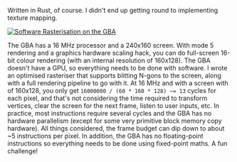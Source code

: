 Written in Rust, of course. I didn't end up getting round to implementing texture mapping.

[![Software Rasterisation on the GBA](https://img.youtube.com/vi/qpUQId1efQU/0.jpg)](https://www.youtube.com/watch?v=qpUQId1efQU)

The GBA has a 16 MHz processor and a 240x160 screen. With mode 5 rendering and a graphics hardware scaling hack, you can
do full-screen 16-bit colour rendering (with an internal resolution of 160x128). The GBA doesn't have a GPU, so
everything needs to be done with software. I wrote an optimised rasteriser that supports blitting N-gons to the screen,
along with a full rendering pipeline to go with it. At 16 MHz and with a screen with of 160x128, you only get
`16000000 / (60 * 160 * 128) ~= 13` cycles for each pixel, and that's not considering the time required to transform
vertices, clear the screen for the next frame, listen to user inputs, etc. In practice, most instructions require
several cycles and the GBA has no hardware parallelism (except for some very primitive block memory copy hardware). All
things considered, the frame budget can dip down to about ~5 instructions per pixel. In addition, the GBA has no
floating-point instructions so everything needs to be done using fixed-point maths. A fun challenge!
